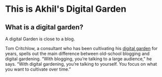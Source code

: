# This is Akhil's Digital Garden

## What is a digital garden? 

A digital Garden is close to a blog. 

Tom Critchlow, a consultant who has been cultivating his [digital garden](https://tomcritchlow.com/wiki/) for years, spells out the main difference between old-school blogging and digital gardening. “With blogging, you’re talking to a large audience,” he says. “With digital gardening, you’re talking to yourself. You focus on what you want to cultivate over time.”